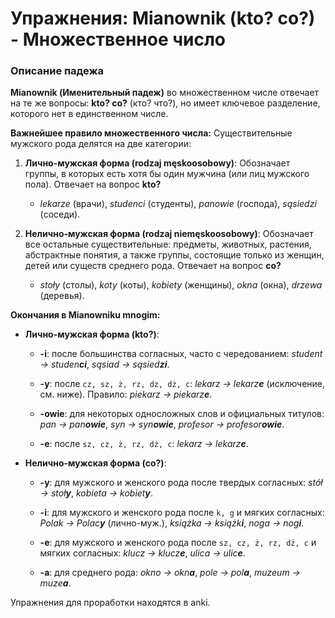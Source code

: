 # Упражнения: Mianownik (kto? co?) - Множественное число

### Описание падежа

**Mianownik (Именительный падеж)** во множественном числе отвечает на те же вопросы: **kto? co?** (кто? что?), но имеет ключевое разделение, которого нет в единственном числе.

**Важнейшее правило множественного числа:** Существительные мужского рода делятся на две категории:

1. **Лично-мужская форма (rodzaj męskoosobowy)**: Обозначает группы, в которых есть хотя бы один мужчина (или лиц мужского пола). Отвечает на вопрос **kto?**
    
    - _lekarze_ (врачи), _studenci_ (студенты), _panowie_ (господа), _sąsiedzi_ (соседи).
        
2. **Нелично-мужская форма (rodzaj niemęskoosobowy)**: Обозначает все остальные существительные: предметы, животных, растения, абстрактные понятия, а также группы, состоящие только из женщин, детей или существ среднего рода. Отвечает на вопрос **co?**
    
    - _stoły_ (столы), _koty_ (коты), _kobiety_ (женщины), _okna_ (окна), _drzewa_ (деревья).
        

**Окончания в Mianowniku mnogim:**

- **Лично-мужская форма (kto?)**:
    
    - **-i**: после большинства согласных, часто с чередованием: _student -> studen**ci**_, _sąsiad -> sąsied**zi**_.
        
    - **-y**: после `cz, sz, ż, rz, dz, dż, c`: _lekarz -> lekarz**e**_ (исключение, см. ниже). Правило: _piekarz -> piekarz**e**_.
        
    - **-owie**: для некоторых односложных слов и официальных титулов: _pan -> pan**owie**_, _syn -> syn**owie**_, _profesor -> profesor**owie**_.
        
    - **-e**: после `sz, cz, ż, rz, dż, c`: _lekarz -> lekarz**e**_.
        
- **Нелично-мужская форма (co?)**:
    
    - **-y**: для мужского и женского рода после твердых согласных: _stół -> stoł**y**_, _kobieta -> kobiet**y**_.
        
    - **-i**: для мужского и женского рода после `k, g` и мягких согласных: _Polak -> Polac**y**_ (лично-муж.), _książka -> książk**i**_, _noga -> nog**i**_.
        
    - **-e**: для мужского и женского рода после `sz, cz, ż, rz, dż, c` и мягких согласных: _klucz -> klucz**e**_, _ulica -> ulic**e**_.
        
    - **-a**: для среднего рода: _okno -> okn**a**_, _pole -> pol**a**_, _muzeum -> muze**a**_.
        

Упражнения для проработки находятся в anki.
